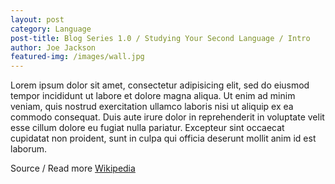 ```yaml
---
layout: post
category: Language
post-title: Blog Series 1.0 / Studying Your Second Language / Intro
author: Joe Jackson
featured-img: /images/wall.jpg 
---
```

Lorem ipsum dolor sit amet, consectetur adipisicing elit, sed do eiusmod
tempor incididunt ut labore et dolore magna aliqua. Ut enim ad minim veniam,
quis nostrud exercitation ullamco laboris nisi ut aliquip ex ea commodo
consequat. Duis aute irure dolor in reprehenderit in voluptate velit esse
cillum dolore eu fugiat nulla pariatur. Excepteur sint occaecat cupidatat non
proident, sunt in culpa qui officia deserunt mollit anim id est laborum.

Source / Read more [Wikipedia](https://en.wikipedia.org/wiki/Chocolate_chip_cookie)
